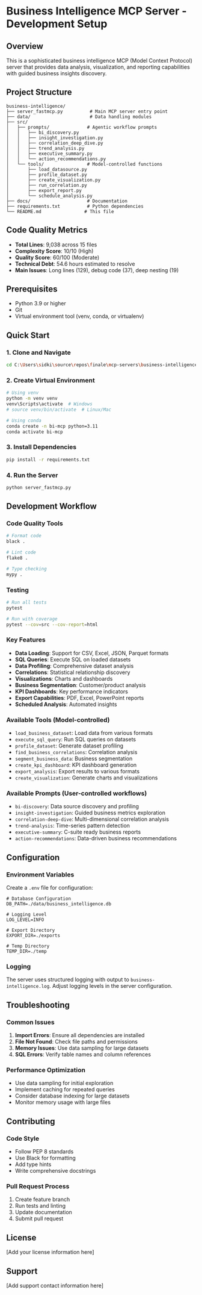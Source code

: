 # Business Intelligence MCP Server - Development Setup

## Overview
This is a sophisticated business intelligence MCP (Model Context Protocol) server that provides data analysis, visualization, and reporting capabilities with guided business insights discovery.

## Project Structure
```
business-intelligence/
├── server_fastmcp.py          # Main MCP server entry point
├── data/                      # Data handling modules
├── src/
│   ├── prompts/              # Agentic workflow prompts
│   │   ├── bi_discovery.py
│   │   ├── insight_investigation.py
│   │   ├── correlation_deep_dive.py
│   │   ├── trend_analysis.py
│   │   ├── executive_summary.py
│   │   └── action_recommendations.py
│   └── tools/                # Model-controlled functions
│       ├── load_datasource.py
│       ├── profile_dataset.py
│       ├── create_visualization.py
│       ├── run_correlation.py
│       ├── export_report.py
│       └── schedule_analysis.py
├── docs/                     # Documentation
├── requirements.txt          # Python dependencies
└── README.md                # This file
```

## Code Quality Metrics
- **Total Lines**: 9,038 across 15 files
- **Complexity Score**: 10/10 (High)
- **Quality Score**: 60/100 (Moderate)
- **Technical Debt**: 54.6 hours estimated to resolve
- **Main Issues**: Long lines (129), debug code (37), deep nesting (19)

## Prerequisites
- Python 3.9 or higher
- Git
- Virtual environment tool (venv, conda, or virtualenv)

## Quick Start

### 1. Clone and Navigate
```bash
cd C:\Users\sidki\source\repos\finale\mcp-servers\business-intelligence
```

### 2. Create Virtual Environment
```bash
# Using venv
python -m venv venv
venv\Scripts\activate  # Windows
# source venv/bin/activate  # Linux/Mac

# Using conda
conda create -n bi-mcp python=3.11
conda activate bi-mcp
```

### 3. Install Dependencies
```bash
pip install -r requirements.txt
```

### 4. Run the Server
```bash
python server_fastmcp.py
```

## Development Workflow

### Code Quality Tools
```bash
# Format code
black .

# Lint code
flake8 .

# Type checking
mypy .
```

### Testing
```bash
# Run all tests
pytest

# Run with coverage
pytest --cov=src --cov-report=html
```

### Key Features
- **Data Loading**: Support for CSV, Excel, JSON, Parquet formats
- **SQL Queries**: Execute SQL on loaded datasets
- **Data Profiling**: Comprehensive dataset analysis
- **Correlations**: Statistical relationship discovery
- **Visualizations**: Charts and dashboards
- **Business Segmentation**: Customer/product analysis
- **KPI Dashboards**: Key performance indicators
- **Export Capabilities**: PDF, Excel, PowerPoint reports
- **Scheduled Analysis**: Automated insights

### Available Tools (Model-controlled)
- `load_business_dataset`: Load data from various formats
- `execute_sql_query`: Run SQL queries on datasets
- `profile_dataset`: Generate dataset profiling
- `find_business_correlations`: Correlation analysis
- `segment_business_data`: Business segmentation
- `create_kpi_dashboard`: KPI dashboard generation
- `export_analysis`: Export results to various formats
- `create_visualization`: Generate charts and visualizations

### Available Prompts (User-controlled workflows)
- `bi-discovery`: Data source discovery and profiling
- `insight-investigation`: Guided business metrics exploration
- `correlation-deep-dive`: Multi-dimensional correlation analysis
- `trend-analysis`: Time-series pattern detection
- `executive-summary`: C-suite ready business reports
- `action-recommendations`: Data-driven business recommendations

## Configuration

### Environment Variables
Create a `.env` file for configuration:
```env
# Database Configuration
DB_PATH=./data/business_intelligence.db

# Logging Level
LOG_LEVEL=INFO

# Export Directory
EXPORT_DIR=./exports

# Temp Directory
TEMP_DIR=./temp
```

### Logging
The server uses structured logging with output to `business-intelligence.log`. Adjust logging levels in the server configuration.

## Troubleshooting

### Common Issues
1. **Import Errors**: Ensure all dependencies are installed
2. **File Not Found**: Check file paths and permissions
3. **Memory Issues**: Use data sampling for large datasets
4. **SQL Errors**: Verify table names and column references

### Performance Optimization
- Use data sampling for initial exploration
- Implement caching for repeated queries
- Consider database indexing for large datasets
- Monitor memory usage with large files

## Contributing

### Code Style
- Follow PEP 8 standards
- Use Black for formatting
- Add type hints
- Write comprehensive docstrings

### Pull Request Process
1. Create feature branch
2. Run tests and linting
3. Update documentation
4. Submit pull request

## License
[Add your license information here]

## Support
[Add support contact information here]
